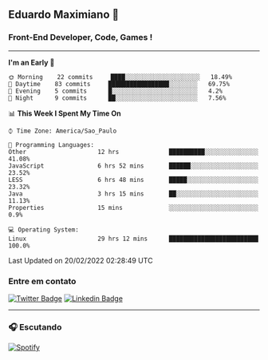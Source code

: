 ## Eduardo Maximiano 👋

### Front-End Developer, Code, Games !

---

<!--START_SECTION:waka-->
**I'm an Early 🐤** 

```text
🌞 Morning    22 commits     ████░░░░░░░░░░░░░░░░░░░░░   18.49% 
🌆 Daytime    83 commits     █████████████████░░░░░░░░   69.75% 
🌃 Evening    5 commits      █░░░░░░░░░░░░░░░░░░░░░░░░   4.2% 
🌙 Night      9 commits      ██░░░░░░░░░░░░░░░░░░░░░░░   7.56%

```


📊 **This Week I Spent My Time On** 

```text
⌚︎ Time Zone: America/Sao_Paulo

💬 Programming Languages: 
Other                    12 hrs              ██████████░░░░░░░░░░░░░░░   41.08% 
JavaScript               6 hrs 52 mins       ██████░░░░░░░░░░░░░░░░░░░   23.52% 
LESS                     6 hrs 48 mins       █████░░░░░░░░░░░░░░░░░░░░   23.32% 
Java                     3 hrs 15 mins       ██░░░░░░░░░░░░░░░░░░░░░░░   11.13% 
Properties               15 mins             ░░░░░░░░░░░░░░░░░░░░░░░░░   0.9%

💻 Operating System: 
Linux                    29 hrs 12 mins      █████████████████████████   100.0%

```


 Last Updated on 20/02/2022 02:28:49 UTC
<!--END_SECTION:waka-->

### Entre em contato

[![Twitter Badge](https://img.shields.io/badge/-@edmaxi-1ca0f1?style=flat-square&labelColor=1ca0f1&logo=twitter&logoColor=white&link=https://twitter.com/edmaxi)](https://twitter.com/edmaxi)
[![Linkedin Badge](https://img.shields.io/badge/-Eduardo_Maximiano-0077B5?style=flat-square&logo=Linkedin&logoColor=white&link=https://www.linkedin.com/in/maximiano-eduardo)](https://www.linkedin.com/in/maximiano-eduardo)

---

### 🎧 Escutando
[![Spotify](https://novatorem-sandy.vercel.app/api/spotify)](https://open.spotify.com/user/comgigo)
